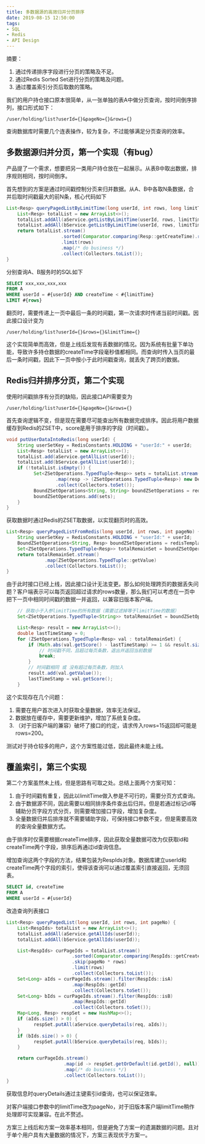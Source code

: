 ```yaml
---
title: 多数据源的高效归并分页排序
date: 2019-08-15 12:50:00
tags: 
- SQL
- Redis
- API Design
---
```


摘要：
1. 通过传递排序字段进行分页的策略及不足。
2. 通过Redis Sorted Set进行分页的策略及问题。
3. 通过覆盖索引分页后取数的策略。

<!-- more -->

我们的用户持仓接口原本很简单，从一张单独的表A中做分页查询，按时间倒序排列，接口形式如下：

```
/user/holding/list?userId={}&pageNo={}&rows={}
```

查询数据库时需要几个连表操作，较为复杂，不过能够满足分页查询的效率。

## 多数据源归并分页，第一个实现（有bug）

产品提了一个需求，想要把另一类用户持仓放在一起展示。从表B中取出数据，排序规则相同，按时间倒序。

首先想到的方案是通过时间戳控制分页来归并数据。从A、B中各取N条数据，合并后取时间戳最大的前N条，核心代码如下

```java
List<Resp> queryPagedListByLimitTime(long userId, int rows, long limitTime) {
    List<Resp> totalList = new ArrayList<>();
    totalList.addAll(aService.getListByLimitTime(userId, rows, limitTime));
    totalList.addAll(bService.getListByLimitTime(userId, rows, limitTime));
    return totalList.stream()
                    .sorted(Comparator.comparing(Resp::getCreateTime).reversed())
                    .limit(rows)
                    .map(/* do business */)
                    .collect(Collectors.toList());
}
```

分别查询A、B服务时的SQL如下

```sql
SELECT xxx,xxx,xxx,xxx
FROM A
WHERE userId = #{userId} AND createTime < #{limitTime}
LIMIT #{rows}
```

翻页时，需要传递上一页中最后一条的时间戳，第一次请求时传递当前时间戳。因此接口设计变为

```
/user/holding/list?userId={}&rows={}&limitTime={}
```

这个实现简单而高效，但是上线后发现有丢数据的情况。因为系统有批量下单功能，导致许多持仓数据的createTime字段毫秒值都相同。而查询时传入当页的最后一条时间戳，因此下一页中按小于此时间戳查询，就丢失了跨页的数据。

## Redis归并排序分页，第二个实现

使用时间戳排序有分页的缺陷，因此接口API需要变为

```
/user/holding/list?userId={}&pageNo={}&rows={}
```

首先查询逻辑不变，但是现在需要尽可能查出所有数据完成排序。因此将用户数据缓存到Redis的ZSET中，score是用于排序的字段（时间戳）。
```java
void putUserDataIntoRedis(long userId) {
    String userSetKey = RedisConstants.HOLDING + "userId:" + userId;
    List<Resp> totalList = new ArrayList<>();
    totalList.add(aService.getAllList(userId));
    totalList.add(bService.getAllList(userId));
    if (!totalList.isEmpty()) {
          Set<ZSetOperations.TypedTuple<Resp>> sets = totalList.stream()
                  .map(resp -> (ZSetOperations.TypedTuple<Resp>) new DefaultTypedTuple<>(resp, (double) resp.getCreateTime()))
                  .collect(Collectors.toSet());
          BoundZSetOperations<String, String> boundZSetOperations = redisTemplate.boundZSetOps(userSetKey);
          boundZSetOperations.add(sets);
    }
}
```

获取数据时通过Redis的ZSET取数据，以实现翻页时的高效。
```java
List<Resp> queryPagedListFromRedis(long userId, int rows, int pageNo) {
    String userSetKey = RedisConstants.HOLDING + "userId:" + userId;
    BoundZSetOperations<String, Resp> boundZSetOperations = redisTemplate.boundZSetOps(userSetKey);
    Set<ZSetOperations.TypedTuple<Resp>> totalRemainSet = boundZSetOperations.reverseRange(pageNo * rows, (pageNo + 1) * rows);
    return totalRemainSet.stream()
              .map(ZSetOperations.TypedTuple::getValue)
              .collect(Collectors.toList());
}
```

由于此时接口已经上线，因此接口设计无法变更。那么如何处理跨页的数据丢失问题？客户端表示可以每页返回超过请求的rows数量，那么我们可以考虑在一页中把下一页中相同时间戳的数据一并返回，以兼容旧版本客户端。

```java
    // 获取小于入参limitTime的所有数据（需要过滤掉等于limitTime的数据）
    Set<ZSetOperations.TypedTuple<String>> totalRemainSet = boundZSetOperations.reverseRangeByScoreWithScores(0, limitTime-1);

    List<Resp> result = new ArrayList<>();
    double lastTimeStamp = 0;
    for (ZSetOperations.TypedTuple<Resp> val : totalRemainSet) {
        if (Math.abs(val.getScore() - lastTimeStamp) >= 1 && result.size() >= rows) {
            // 时间戳不同，且超过每页条数，退出并返回当前数据
            break;
        }
        // 时间戳相同 或 没有超过每页条数，则加入
        result.add(val.getValue());
        lastTimeStamp = val.getScore();
    }
```

这个实现存在几个问题：
1. 需要在用户首次进入时获取全量数据，效率无法保证。
2. 数据放在缓存中，需要更新维护，增加了系统复杂度。
3. （对于旧客户端的兼容）破坏了接口的约定，请求传入rows=15返回却可能是rows=200。

测试对于持仓较多的用户，这个方案性能过低，因此最终未能上线。

## 覆盖索引，第三个实现
第二个方案虽然未上线，但是思路有可取之处。总结上面两个方案可知：
1. 由于时间戳有重复，因此以limitTime做入参是不可行的，需要分页方式查询。
2. 由于数据源不同，因此需要以相同排序条件查出后归并。但是若通过标记id等辅助分页字段方式分页，则需要增加接口字段，增加复杂度。
3. 全量数据归并后排序就不需要辅助字段，可保持接口参数不变，但是需要高效的查询全量数据方式。

由于排序时仅需要根据createTime排序，因此获取全量数据可改为仅获取id和createTime两个字段，排序后再通过id查询信息。

增加查询这两个字段的方法，结果包装为RespIds对象。数据库建立userId和createTime两个字段的索引，使得该查询可以通过覆盖索引直接返回，无须回表。

```sql
SELECT id, createTime
FROM A
WHERE userId = #{userId}
```

改造查询列表接口

```java
List<Resp> queryPagedList(long userId, int rows, int pageNo) {
    List<RespIds> totalList = new ArrayList<>();
    totalList.addAll(aService.getAllIds(userId));
    totalList.addAll(bService.getAllIds(userId));

    List<RespIds> curPageIds = totalList.stream()
                        .sorted(Comparator.comparing(RespIds::getCreateTime).reversed())
                        .skip(pageNo * rows)
                        .limit(rows)
                        .collect(Collectors.toList());
    Set<Long> aIds = curPageIds.stream().filter(RespIds::isA)
                        .map(RespIds::getId)
                        .collect(Collectors.toSet());
    Set<Long> bIds = curPageIds.stream().filter(RespIds::isB)
                        .map(RespIds::getId)
                        .collect(Collectors.toSet());
    Map<Long, Resp> respSet = new HashMap<>();
    if (aIds.size() > 0) {
          respSet.putAll(aService.queryDetails(req, aIds));
    }
    if (bIds.size() > 0) {
          respSet.putAll(bService.queryDetails(req, bIds));
    }

    return curPageIds.stream()
                     .map(id -> respSet.getOrDefault(id.getId(), null))
                     .map(/* do business */)
                     .collect(Collectors.toList());
}
```

获取信息时queryDetails通过主键索引id查询，也可以保证效率。

对客户端接口参数中的limitTime改为pageNo，对于旧版本客户端limitTime稍作处理即可实现兼容。在此不赘述。

方案三上线后和方案一效率基本相同，但是避免了方案一的遗漏数据的问题。且对于单个用户具有大量数据的情况下，方案三表现优于方案一。

